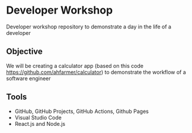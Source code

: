 # Developer Workshop
Developer workshop repository to demonstrate a day in the life of a developer

## Objective
We will be creating a calculator app (based on this code https://github.com/ahfarmer/calculator) to demonstrate the workflow of a software engineer

## Tools
- GitHub, GitHub Projects, GitHub Actions, Github Pages
- Visual Studio Code
- React.js and Node.js
